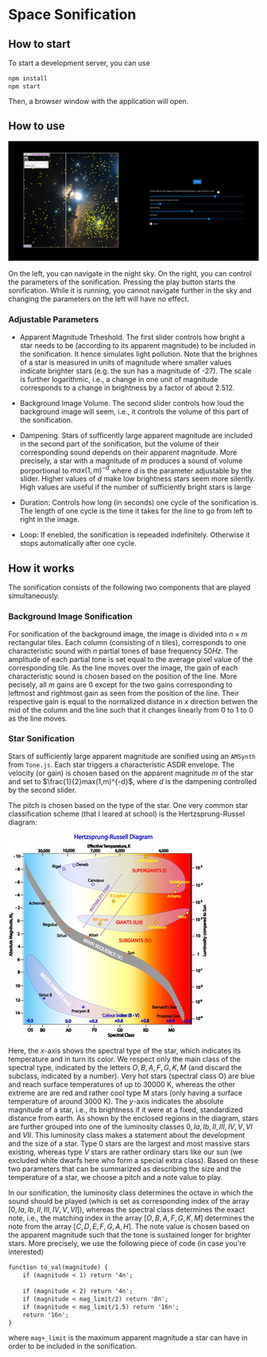 # Space Sonification

## How to start

To start a development server, you can use

```
npm install
npm start
```

Then, a browser window with the application will open.

## How to use

![](space.png) 

On the left, you can navigate in the night sky. On the right, you can control the parameters of the sonification. Pressing the play button starts the sonification. While it is running, you cannot navigate further in the sky and changing the parameters on the left will have no effect.

### Adjustable Parameters

- Apparent Magnitude Trheshold. The first slider controls how bright a star needs to be (according to its apparent magnitude) to be included in the sonification. It hence simulates light pollution.  Note that the brighnes of a star is measured in units of magnitude where smaller values indicate brighter stars (e.g. the sun has a magnitude of -27). The scale is further logarithmic, i.e., a change in one unit of magnitude corresponds to a change in brightness by a factor of about 2.512. 

- Background Image Volume. The second slider controls how loud the background image will seem, i.e., it controls the volume of this part of the sonification.

- Dampening. Stars of sufficently large apparent magnitude are included in the second part of the sonification, but the volume of their corresponding sound depends on their apparent magnitude. More precisely, a star with a magnitude of $m$ produces a sound of volume porportional to $max(1, m)^{-d}$ where $d$ is the parameter adjustable by the slider. Higher values of $d$ make low brightness stars seem more silently. High values are useful if the number of sufficiently bright stars is large

- Duration: Controls how long (in seconds) one cycle of the sonification is. The length of one cycle is the time it takes for the line to go from left to right in the image.

- Loop: If enebled, the sonification is repeaded indefinitely. Otherwise it stops automatically after one cycle.

## How it works

The sonification consists of the following two components that are played simultaneously.

### Background Image Sonification

For sonification of the background image, the image is divided into $n \times m$ rectangular tiles. Each column (consisting of $n$ tiles), corresponds to one characteristic sound with $n$ partial tones of base frequency $50 Hz$. The amplitude of each partial tone is set equal to the average pixel value of the corresponding tile. As the line moves over the image, the gain of each characteristic sound is chosen based on the position of the line. More pecisely, all $m$ gains are $0$ except for the two gains corresponding to leftmost and rightmost gain as seen from the position of the line. Their respective gain is equal to the normalized distance in $x$ direction betwen the mid of the column and the line such that it changes linearly from $0$ to $1$ to $0$ as the line moves.

### Star Sonification

Stars of sufficiently large apparent magnitude are sonified using an `AMSynth` from `Tone.js`. Each star triggers a characteristic ASDR envelope. The velocity (or gain) is chosen based on the apparent magnitude $m$ of the star and set to $\frac{1}{2}max(1,m)^{-d}$, where $d$ is the dampening controlled by the second slider. 

The pitch is chosen based on the type of the star. One very common star classification scheme (that I leared at school) is the Hertzsprung-Russel diagram:

![](HR.jpg) 

Here, the $x$-axis shows the spectral type of the star, which indicates its temperature and in turn its color. We respect only the main class of the spectral type, indicated by the letters $O, B, A, F, G, K, M$ (and discard the subclass, indicated by a number). Very hot stars (spectral class O) are blue and reach surface temperatures of up to 30000 K, whereas the other extreme are are red and rather cool type M stars (only having a surface temperature of around 3000 K). The $y$-axis indicates the absolute magnitude of a star, i.e., its brightness if it were at a fixed, standardized distance from earth. As shown by the enclosed regions in the diagram, stars are further grouped into one of the luminosity classes $0, Ia, Ib, II, III, IV, V, VI$ and $VII$. This luminosity class makes a statement about the development and the size of a star. Type $0$ stars are the largest and most massive stars existing, whereas type $V$ stars are rather ordinary stars like our sun (we excluded white dwarfs here who form a special extra class). Based on these two parameters that can be summarized as describing the size and the temperature of a star, we choose a pitch and a note value to play.

In our sonification, the luminosity class determines the octave in which the sound should be played (which is set as corresponding index of the array $[0, Ia, Ib, II, III, IV, V, VI]$), whereas the spectral class determines the exact note, i.e., the matching index in the array $[O, B, A, F, G, K, M]$ determines the note from the array $[C, D, E, F, G, A, H]$. The note value is chosen based on the apparent magnitude such that the tone is sustained longer for brighter stars. More precisely, we use the following piece of code (in case you're interested) 

```
function to_val(magnitude) {
    if (magnitude < 1) return '4n';
    
    if (magnitude < 2) return '4n';
    if (magnitude < mag_limit/2) return '8n';
    if (magnitude < mag_limit/1.5) return '16n';
    return '16n';
}
```

where `mag+_limit` is the maximum apparent magnitude a star can have in order to be included in the sonification. 